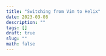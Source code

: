 ```yaml
---
title: "Switching from Vim to Helix"
date: 2023-03-08
description: ""
tags: []
draft: true
slug: ""
math: false
---
```


